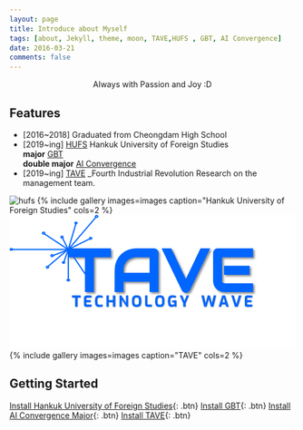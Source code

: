 ```yaml
---
layout: page
title: Introduce about Myself
tags: [about, Jekyll, theme, moon, TAVE,HUFS , GBT, AI Convergence]
date: 2016-03-21
comments: false
---
```

    
<center>Always with Passion and Joy :D</center>

## Features
* [2016~2018] Graduated from Cheongdam High School
* [2019~ing] [HUFS](http://www.hufs.ac.kr/) Hankuk University of Foreign Studies <br/>**major** [GBT](http://hufsgbtgbt.cafe24.com/) <br/>**double major** [AI Convergence](http://soft.hufs.ac.kr/)
* [2019~ing] [TAVE](https://blog.naver.com/t-ave) _Fourth Industrial Revolution Research
on the management team.

![hufs](https://github.com/yerimoh/yerimoh.github.io/blob/main/assets/img/hufs.png)
{% include gallery images=images caption="Hankuk University of Foreign Studies" cols=2 %}
![%25B7%25CE%25B0%25ED](./assets/img/%25B7%25CE%25B0%25ED.png)
{% include gallery images=images caption="TAVE" cols=2 %}



## Getting Started
      

[Install Hankuk University of Foreign Studies](http://www.hufs.ac.kr/){: .btn}
[Install GBT](http://hufsgbtgbt.cafe24.com/){: .btn}
[Install AI Convergence Major](http://soft.hufs.ac.kr/){: .btn}
[Install TAVE](https://blog.naver.com/t-ave){: .btn}

